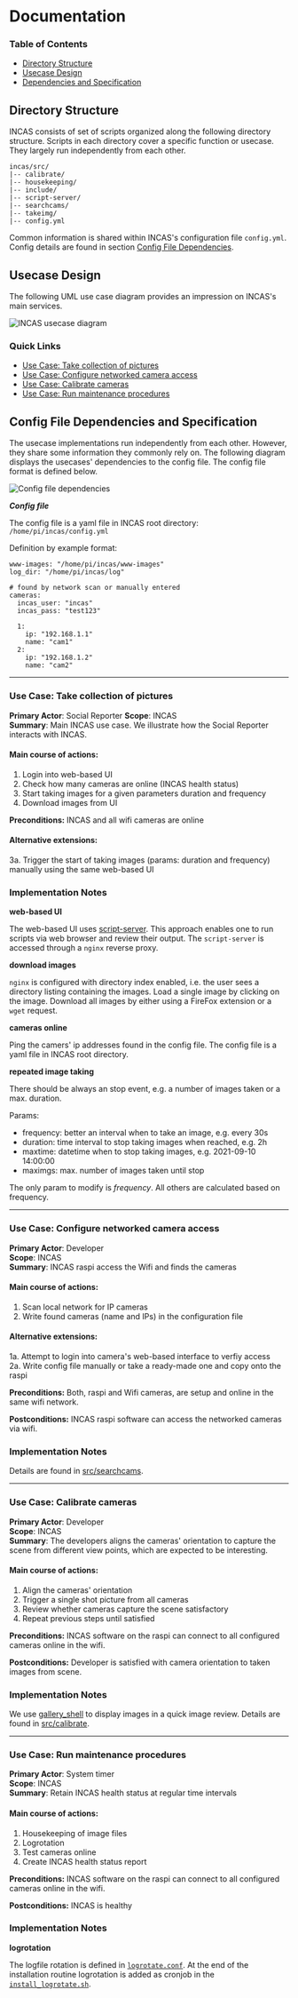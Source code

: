 # Documentation

### Table of Contents

- [Directory Structure](#directory-structure)
- [Usecase Design](#usecase-design)
- [Dependencies and Specification](#config-file-dependencies-and-specification)


## Directory Structure

INCAS consists of set of scripts organized along the following directory structure. Scripts in each directory cover a specific function or usecase. They largely run independently from each other.

```
incas/src/
|-- calibrate/
|-- housekeeping/
|-- include/
|-- script-server/
|-- searchcams/
|-- takeimg/
|-- config.yml
```

Common information is shared within INCAS's configuration file `config.yml`. Config details are found in section [Config File Dependencies](#config-file-dependencies-and-specification).

## Usecase Design

The following UML use case diagram provides an impression on INCAS's main services.

![INCAS usecase diagram](http://www.plantuml.com/plantuml/png/KypCIyufJKajBSfHo2WfAIYsqjSlIYpNIyyioIXDAYrEBKhEpoj9pIlHIyxFrKzEIKtEDYxIz_HpTWpMpqtCpDDFoKykrYzDZWUQarYiLr9H0W00)

### Quick Links

- [Use Case: Take collection of pictures](#uc_take_collection_of_pictures)
- [Use Case: Configure networked camera access](#uc_take_configure_networked_camera-access)
- [Use Case: Calibrate cameras](#uc_calibrate_cameras)
- [Use Case: Run maintenance procedures](#uc_run_maintenance_procedures)

## Config File Dependencies and Specification

The usecase implementations run independently from each other. However, they share some information they commonly rely on. The following diagram displays the usecases' dependencies to the config file. The config file format is defined below.

![Config file dependencies](http://www.plantuml.com/plantuml/png/KypCIyufJKbLo2WfAIYsqjSlIYpNIyyioIXDAYrEBKhEpoj9pIlHIyxFrKzEIKtEDYxIz_HpTWpMpqtCpDDFoKykra_EAOu7galBJDShgIW10000)


***Config file***

The config file is a yaml file in INCAS root directory: `/home/pi/incas/config.yml`

Definition by example format:

```
www-images: "/home/pi/incas/www-images"
log_dir: "/home/pi/incas/log"

# found by network scan or manually entered
cameras:
  incas_user: "incas"
  incas_pass: "test123"
  
  1:
    ip: "192.168.1.1"
    name: "cam1"
  2:
    ip: "192.168.1.2"
    name: "cam2"
```


------------------------

<a name="uc_take_collection_of_pictures"></a>
### Use Case: Take collection of pictures

**Primary Actor**: Social Reporter
**Scope**: INCAS    
**Summary**: Main INCAS use case. We illustrate how the Social Reporter interacts with INCAS.

#### Main course of actions:

1. Login into web-based UI
1. Check how many cameras are online (INCAS health status)
1. Start taking images for a given parameters duration and frequency
1. Download images from UI

**Preconditions:** INCAS and all wifi cameras are online


#### Alternative extensions:

3a. Trigger the start of taking images (params: duration and frequency) manually using the same web-based UI


### Implementation Notes

**web-based UI**

The web-based UI uses [script-server](https://github.com/bugy/script-server). This approach enables one to run scripts via web browser and review their output. The `script-server` is accessed through a `nginx` reverse proxy.

**download images**

`nginx` is configured with directory index enabled, i.e. the user sees a directory listing containing the images. Load a single image by clicking on the image. Download all images by either using a FireFox extension or a `wget` request. 

**cameras online**

Ping the camers' ip addresses found in the config file. The config file is a yaml file in INCAS root directory.

**repeated image taking**

There should be always an stop event, e.g. a number of images taken or a max. duration.

Params:

* frequency: better an interval when to take an image, e.g. every 30s
* duration: time interval to stop taking images when reached, e.g. 2h
* maxtime: datetime when to stop taking images, e.g. 2021-09-10 14:00:00
* maximgs: max. number of images taken until stop

The only param to modify is _frequency_. All others are calculated based on frequency.

------------------------

<a name="uc_take_configure_networked_camera-access"></a>
### Use Case: Configure networked camera access 

**Primary Actor**: Developer    
**Scope**: INCAS    
**Summary**: INCAS raspi access the Wifi and finds the cameras    

#### Main course of actions:

1. Scan local network for IP cameras
1. Write found cameras (name and IPs) in the configuration file


#### Alternative extensions:

1a. Attempt to login into camera's web-based interface to verfiy access    
2a. Write config file manually or take a ready-made one and copy onto the raspi


**Preconditions:** Both, raspi and Wifi cameras, are setup and online in the same wifi network.

**Postconditions:** INCAS raspi software can access the networked cameras via wifi.


### Implementation Notes

Details are found in [src/searchcams](../src/searchcams).


------------------------

<a name="uc_calibrate_cameras"></a>
### Use Case: Calibrate cameras

**Primary Actor**: Developer   
**Scope**: INCAS    
**Summary**: The developers aligns the cameras' orientation to capture the scene from different view points, which are expected to be interesting.

#### Main course of actions:

1. Align the cameras' orientation
1. Trigger a single shot picture from all cameras
1. Review whether cameras capture the scene satisfactory
1. Repeat previous steps until satisfied


**Preconditions:** INCAS software on the raspi can connect to all configured cameras online in the wifi.

**Postconditions:** Developer is satisfied with camera orientation to taken images from scene.

### Implementation Notes

We use [gallery_shell](https://github.com/Cyclenerd/gallery_shell) to display images in a quick image review. Details are found in [src/calibrate](../src/calibrate).

------------------------

<a name="uc_run_maintenance_procedures"></a>
### Use Case: Run maintenance procedures

**Primary Actor**: System timer   
**Scope**: INCAS    
**Summary**: Retain INCAS health status at regular time intervals

#### Main course of actions:

1. Housekeeping of image files
1. Logrotation
1. Test cameras online
1. Create INCAS health status report

**Preconditions:** INCAS software on the raspi can connect to all configured cameras online in the wifi.

**Postconditions:** INCAS is healthy


### Implementation Notes

**logrotation**

The logfile rotation is defined in [`logrotate.conf`](../install/logrotate.conf). At the end of the installation routine logrotation is added as cronjob in the [`install_logrotate.sh`](../install/install_logrotate.sh).
